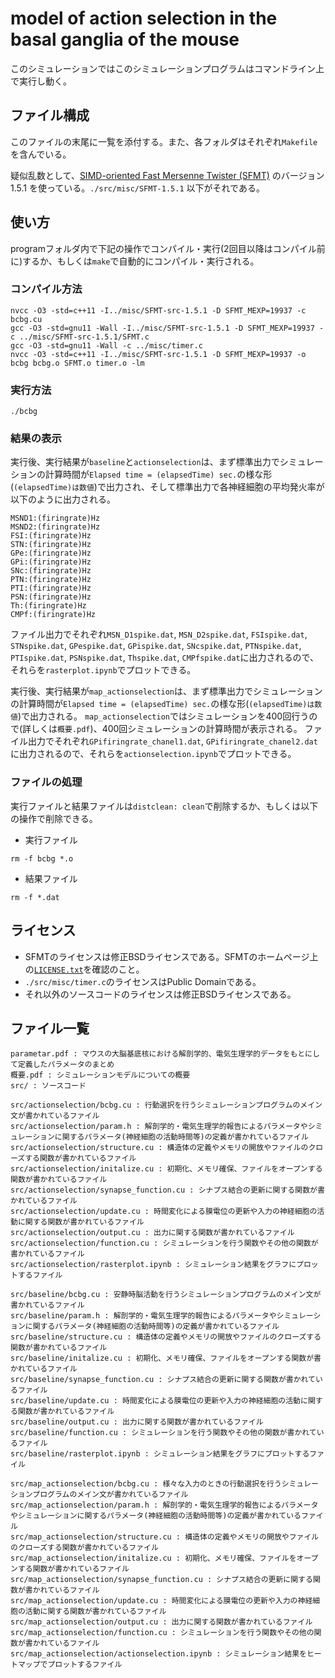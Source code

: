 # model of action selection in the basal ganglia of the mouse
このシミュレーションではこのシミュレーションプログラムはコマンドライン上で実⾏し動く。
## ファイル構成

このファイルの末尾に一覧を添付する。また、各フォルダはそれぞれ`Makefile`を含んでいる。

疑似乱数として、[SIMD-oriented Fast Mersenne Twister (SFMT)](http://www.math.sci.hiroshima-u.ac.jp/m-mat/MT/SFMT/index-jp.html) のバージョン 1.5.1 を使っている。`./src/misc/SFMT-1.5.1` 以下がそれである。

## 使い方
programフォルダ内で下記の操作でコンパイル・実行(2回目以降はコンパイル前に)するか、もしくは`make`で自動的にコンパイル・実行される。

### コンパイル方法

```
nvcc -O3 -std=c++11 -I../misc/SFMT-src-1.5.1 -D SFMT_MEXP=19937 -c bcbg.cu
gcc -O3 -std=gnu11 -Wall -I../misc/SFMT-src-1.5.1 -D SFMT_MEXP=19937 -c ../misc/SFMT-src-1.5.1/SFMT.c
gcc -O3 -std=gnu11 -Wall -c ../misc/timer.c
nvcc -O3 -std=c++11 -I../misc/SFMT-src-1.5.1 -D SFMT_MEXP=19937 -o bcbg bcbg.o SFMT.o timer.o -lm
```
### 実行方法

```
./bcbg
```
### 結果の表示
実行後、実行結果が`baseline`と`actionselection`は、まず標準出力でシミュレーションの計算時間が`Elapsed time = (elapsedTime) sec.`の様な形(`(elapsedTime)は数値`)で出力され、そして標準出力で各神経細胞の平均発火率が以下のように出力される。
```
MSND1:(firingrate)Hz
MSND2:(firingrate)Hz
FSI:(firingrate)Hz
STN:(firingrate)Hz
GPe:(firingrate)Hz
GPi:(firingrate)Hz
SNc:(firingrate)Hz
PTN:(firingrate)Hz
PTI:(firingrate)Hz
PSN:(firingrate)Hz
Th:(firingrate)Hz
CMPf:(firingrate)Hz
```
ファイル出力でそれぞれ`MSN_D1spike.dat`, `MSN_D2spike.dat`, `FSIspike.dat`, `STNspike.dat`, `GPespike.dat`, `GPispike.dat`, `SNcspike.dat`, `PTNspike.dat`, `PTIspike.dat`, `PSNspike.dat`, `Thspike.dat`, `CMPfspike.dat`に出力されるので、それらを`rasterplot.ipynb`でプロットできる。

実行後、実行結果が`map_actionselection`は、まず標準出力でシミュレーションの計算時間が`Elapsed time = (elapsedTime) sec.`の様な形(`(elapsedTime)は数値`)で出力される。
`map_actionselection`ではシミュレーションを400回行うので(詳しくは`概要.pdf`)、400回シミュレーションの計算時間が表示される。
ファイル出力でそれぞれ`GPifiringrate_chanel1.dat`, `GPifiringrate_chanel2.dat`に出力されるので、それらを`actionselection.ipynb`でプロットできる。

### ファイルの処理
実行ファイルと結果ファイルは`distclean: clean`で削除するか、もしくは以下の操作で削除できる。
- 実行ファイル
```
rm -f bcbg *.o
```
- 結果ファイル
```
rm -f *.dat
```

## ライセンス

- SFMTのライセンスは修正BSDライセンスである。SFMTのホームページ上の[`LICENSE.txt`](http://www.math.sci.hiroshima-u.ac.jp/m-mat/MT/SFMT/LICENSE.txt)を確認のこと。
- `./src/misc/timer.c`のライセンスはPublic Domainである。
- それ以外のソースコードのライセンスは修正BSDライセンスである。

## ファイル一覧

```
parametar.pdf : マウスの大脳基底核における解剖学的、電気⽣理学的データをもとにして定義したパラメータのまとめ
概要.pdf : シミュレーションモデルについての概要
src/ : ソースコード

src/actionselection/bcbg.cu : 行動選択を行うシミュレーションプログラムのメイン文が書かれているファイル
src/actionselection/param.h : 解剖学的・電気生理学的報告によるパラメータやシミュレーションに関するパラメータ(神経細胞の活動時間等)の定義が書かれているファイル
src/actionselection/structure.cu : 構造体の定義やメモリの開放やファイルのクローズする関数が書かれているファイル
src/actionselection/initalize.cu : 初期化、メモリ確保、ファイルをオープンする関数が書かれているファイル
src/actionselection/synapse_function.cu : シナプス結合の更新に関する関数が書かれているファイル
src/actionselection/update.cu : 時間変化による膜電位の更新や入力の神経細胞の活動に関する関数が書かれているファイル
src/actionselection/output.cu : 出力に関する関数が書かれているファイル
src/actionselection/function.cu : シミュレーションを行う関数やその他の関数が書かれているファイル
src/actionselection/rasterplot.ipynb : シミュレーション結果をグラフにプロットするファイル

src/baseline/bcbg.cu : 安静時脳活動を行うシミュレーションプログラムのメイン文が書かれているファイル
src/baseline/param.h : 解剖学的・電気生理学的報告によるパラメータやシミュレーションに関するパラメータ(神経細胞の活動時間等)の定義が書かれているファイル
src/baseline/structure.cu : 構造体の定義やメモリの開放やファイルのクローズする関数が書かれているファイル
src/baseline/initalize.cu : 初期化、メモリ確保、ファイルをオープンする関数が書かれているファイル
src/baseline/synapse_function.cu : シナプス結合の更新に関する関数が書かれているファイル
src/baseline/update.cu : 時間変化による膜電位の更新や入力の神経細胞の活動に関する関数が書かれているファイル
src/baseline/output.cu : 出力に関する関数が書かれているファイル
src/baseline/function.cu : シミュレーションを行う関数やその他の関数が書かれているファイル
src/baseline/rasterplot.ipynb : シミュレーション結果をグラフにプロットするファイル

src/map_actionselection/bcbg.cu : 様々な入力のときの行動選択を行うシミュレーションプログラムのメイン文が書かれているファイル
src/map_actionselection/param.h : 解剖学的・電気生理学的報告によるパラメータやシミュレーションに関するパラメータ(神経細胞の活動時間等)の定義が書かれているファイル
src/map_actionselection/structure.cu : 構造体の定義やメモリの開放やファイルのクローズする関数が書かれているファイル
src/map_actionselection/initalize.cu : 初期化、メモリ確保、ファイルをオープンする関数が書かれているファイル
src/map_actionselection/synapse_function.cu : シナプス結合の更新に関する関数が書かれているファイル
src/map_actionselection/update.cu : 時間変化による膜電位の更新や入力の神経細胞の活動に関する関数が書かれているファイル
src/map_actionselection/output.cu : 出力に関する関数が書かれているファイル
src/map_actionselection/function.cu : シミュレーションを行う関数やその他の関数が書かれているファイル
src/map_actionselection/actionselection.ipynb : シミュレーション結果をヒートマップでプロットするファイル
```
